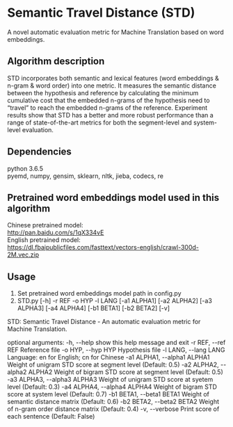 # Semantic Travel Distance (STD)
A novel automatic evaluation metric for Machine Translation based on word embeddings. 

## Algorithm description
STD incorporates both semantic and lexical features (word embeddings & n-gram & word order) into one metric. It measures the semantic distance between the hypothesis and reference by calculating the minimum cumulative cost that the embedded n-grams of the hypothesis need to “travel” to reach the embedded n-grams of the reference. Experiment results show that STD has a better and more robust performance than a range of state-of-the-art metrics for both the segment-level and system-level evaluation.

## Dependencies
python 3.6.5     
pyemd, numpy, gensim, sklearn, nltk, jieba, codecs, re

## Pretrained word embeddings model used in this algorithm 
Chinese pretrained model:      
http://pan.baidu.com/s/1qX334vE      
English pretrained model:         
https://dl.fbaipublicfiles.com/fasttext/vectors-english/crawl-300d-2M.vec.zip

## Usage
1. Set pretrained word embeddings model path in config.py
2. STD.py [-h] -r REF -o HYP -l LANG [-a1 ALPHA1] [-a2 ALPHA2]
              [-a3 ALPHA3] [-a4 ALPHA4] [-b1 BETA1] [-b2 BETA2] [-v]

STD: Semantic Travel Distance - An automatic evaluation metric for Machine
Translation.

optional arguments:
  -h, --help            show this help message and exit
  -r REF, --ref REF     Reference file
  -o HYP, --hyp HYP     Hypothesis file
  -l LANG, --lang LANG  Language: en for English; cn for Chinese
  -a1 ALPHA1, --alpha1 ALPHA1
                        Weight of unigram STD score at segment level (Default:
                        0.5)
  -a2 ALPHA2, --alpha2 ALPHA2
                        Weight of bigram STD score at segment level (Default:
                        0.5)
  -a3 ALPHA3, --alpha3 ALPHA3
                        Weight of unigram STD score at syetem level (Default:
                        0.3)
  -a4 ALPHA4, --alpha4 ALPHA4
                        Weight of bigram STD score at system level (Default:
                        0.7)
  -b1 BETA1, --beta1 BETA1
                        Weight of semantic distance matrix (Default: 0.6)
  -b2 BETA2, --beta2 BETA2
                        Weight of n-gram order distance matrix (Default: 0.4)
  -v, --verbose         Print score of each sentence (Default: False)
       

